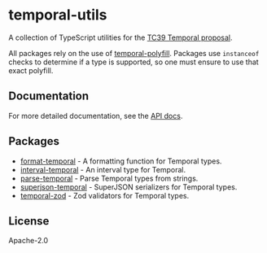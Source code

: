 # temporal-utils

A collection of TypeScript utilities for the [TC39 Temporal proposal](https://tc39.es/proposal-temporal/).

All packages rely on the use of [temporal-polyfill](https://github.com/fullcalendar/temporal-polyfill). Packages use `instanceof` checks to determine if a type is supported, so one must ensure to use that exact polyfill.

## Documentation

For more detailed documentation, see the [API docs](https://temporal.ianm.com).

## Packages

- [format-temporal](https://github.com/macalinao/temporal-utils/tree/master/packages/format-temporal) - A formatting function for Temporal types.
- [interval-temporal](https://github.com/macalinao/temporal-utils/tree/master/packages/interval-temporal) - An interval type for Temporal.
- [parse-temporal](https://github.com/macalinao/temporal-utils/tree/master/packages/parse-temporal) - Parse Temporal types from strings.
- [superjson-temporal](https://github.com/macalinao/temporal-utils/tree/master/packages/superjson-temporal) - SuperJSON serializers for Temporal types.
- [temporal-zod](https://github.com/macalinao/temporal-utils/tree/master/packages/temporal-zod) - Zod validators for Temporal types.

## License

Apache-2.0
